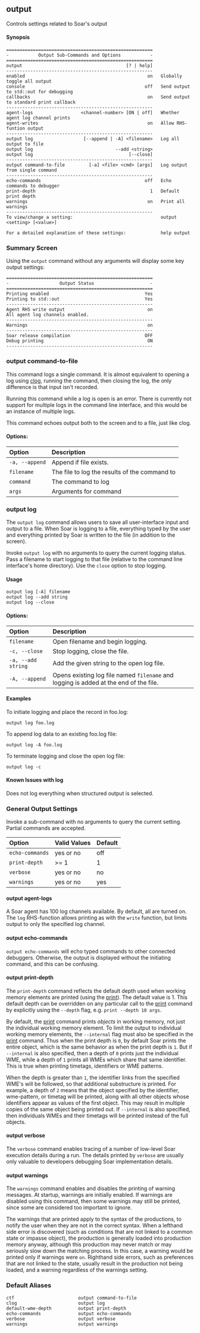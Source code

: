 ## output

Controls settings related to Soar's output

#### Synopsis

```
=======================================================
-           Output Sub-Commands and Options           -
=======================================================
output                                       [? | help]
-------------------------------------------------------
enabled                                              on   Globally toggle all output
console                                             off   Send output to std::out for debugging
callbacks                                            on   Send output to standard print callback
-------------------------------------------------------
agent-logs                  <channel-number> [ON | off]   Whether agent log channel prints
agent-writes                                         on   Allow RHS-funtion output
-------------------------------------------------------
output log                   [--append | -A] <filename>   Log all output to file
output log                               --add <string>
output log                                    [--close]
-------------------------------------------------------
output command-to-file         [-a] <file> <cmd> [args]   Log output from single command
-------------------------------------------------------
echo-commands                                       off   Echo commands to debugger
print-depth                                           1   Default print depth
warnings                                             on   Print all warnings
-------------------------------------------------------
To view/change a setting:                                 output <setting> [<value>]

For a detailed explanation of these settings:             help output
```
### Summary Screen

Using the `output` command without any arguments will display some key output settings:
```
=======================================================
-                   Output Status                     -
=======================================================
Printing enabled                                    Yes   
Printing to std::out                                Yes   
-------------------------------------------------------
Agent RHS write output                               on   
All agent log channels enabled.
-------------------------------------------------------
Warnings                                             on   
-------------------------------------------------------
Soar release compilation                            OFF   
Debug printing                                       ON   
-------------------------------------------------------
```

### output command-to-file

This command logs a single command. It is almost equivalent to opening a log using [clog](./cmd_clog.md), running the command, then closing the log, the only difference is that input isn't recorded.

Running this command while a log is open is an error. There is currently not support for multiple logs in the command line interface, and this would be an instance of multiple logs.

This command echoes output both to the screen and to a file, just like clog.

#### Options:
| **Option** | **Description** |
|:-----------|:----------------|
| `-a, --append` | Append if file exists. |
| `filename`     | The file to log the results of the command to |
| `command`      | The command to log     |
| `args`         | Arguments for command  |

### output log

The `output log` command allows users to save all user-interface input and output to a file. When Soar is logging to a file, everything typed by the user and everything printed by Soar is written to the file (in addition to the screen).

Invoke `output log` with no arguments to query the current logging status. Pass a filename to start logging to that file (relative to the command line interface's home directory). Use the `close` option to stop logging.

#### Usage

```
output log [-A] filename
output log --add string
output log --close
```

#### Options:

| **Option** | **Description** |
|:-----------|:----------------|
| `filename` | Open filename and begin logging. |
| `-c, --close` | Stop logging, close the file.    |
| `-a, --add string` | Add the given string to the open log file. |
| `-A, --append` | Opens existing log file named `filename` and logging is added at the end of the file. |

#### Examples

To initiate logging and place the record in foo.log:

```
output log foo.log
```

To append log data to an existing foo.log file:

```
output log -A foo.log
```

To terminate logging and close the open log file:

```
output log -c
```

#### Known Issues with log

Does not log everything when structured output is selected.

### General Output Settings

Invoke a sub-command with no arguments to query the current setting. Partial commands are accepted.

| **Option** | **Valid Values** | **Default** |
|:-----------|:-----------------|:------------|
| `echo-commands` | yes or no | off |
| `print-depth` | >= 1 | 1 |
| `verbose` | yes or no | no |
| `warnings` | yes or no | yes |

#### output agent-logs

A Soar agent has 100 log channels available. By default, all are turned on. The `log` RHS-function allows printing as with the `write` function, but limits output to only the specified log channel. 

#### output echo-commands

`output echo-commands` will echo typed commands to other connected debuggers. Otherwise, the output is displayed without the initiating command, and this can be confusing.

#### output print-depth

The `print-depth` command reflects the default depth used when working memory elements are printed (using the [print](./cmd_print.md)). The default value is 1. This default depth can be overridden on any particular call to the [print](./cmd_print.md) command by explicitly using the `--depth` flag, e.g. `print --depth 10 args`.

By default, the [print](./cmd_print.md) command prints _objects_ in working memory, not just the individual working memory element. To limit the output to individual working memory elements, the `--internal` flag must also be specified in the [print](./cmd_print.md) command. Thus when the print depth is `0`, by default Soar prints the entire object, which is the same behavior as when the print depth is `1`. But if `--internal` is also specified, then a depth of `0` prints just the individual WME, while a depth of `1` prints all WMEs which share that same identifier. This is true when printing timetags, identifiers or WME patterns.

When the depth is greater than `1`, the identifier links from the specified WME's will be followed, so that additional substructure is printed. For example, a depth of `2` means that the object specified by the identifier, wme-pattern, or timetag will be printed, along with all other objects whose identifiers appear as values of the first object. This may result in multiple copies of the same object being printed out. If `--internal` is also specified, then individuals WMEs and their timetags will be printed instead of the full objects.

#### output verbose

The `verbose` command enables tracing of a number of low-level Soar execution details during a run. The details printed by `verbose` are usually only valuable to developers debugging Soar implementation details.

#### output warnings

The `warnings` command enables and disables the printing of warning messages. At startup, warnings are initially enabled. If warnings are disabled using this command, then some warnings may still be printed, since some are considered too important to ignore.

The warnings that are printed apply to the syntax of the productions, to notify the user when they are not in the correct syntax. When a lefthand side error is discovered (such as conditions that are not linked to a common state or impasse object), the production is generally loaded into production memory anyway, although this production may never match or may seriously slow down the matching process. In this case, a warning would be printed only if warnings were `on`.  Righthand side errors, such as preferences that are not linked to the state, usually result in the production not being loaded, and a warning regardless of the warnings setting.

### Default Aliases
```
ctf                        output command-to-file
clog                       output log
default-wme-depth          output print-depth
echo-commands              output echo-commands
verbose                    output verbose
warnings                   output warnings
```

